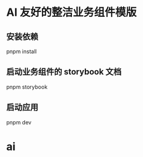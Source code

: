 # AI 友好的整洁业务组件模版

## 安装依赖

pnpm install

## 启动业务组件的 storybook 文档

pnpm storybook

## 启动应用

pnpm dev
# ai
